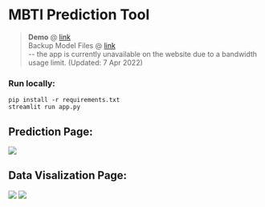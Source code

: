 # MBTI Prediction Tool

<!-- > **App** @ [link](https://share.streamlit.io/ackw/mbti-prediction-tool/main/app.py)<br> -->
> **Demo** @ [link](https://youtu.be/hR6-Z3A01Tw)<br>
> Backup Model Files @ [link](https://drive.google.com/drive/folders/11hstfX7Jo7WNiAURPjTKQ4fStmkC7Ekq?usp=sharing)<br>
> -- the app is currently unavailable on the website due to a bandwidth usage limit. (Updated: 7 Apr 2022)<br>
<!-- > -- backup available @ [link](https://share.streamlit.io/andrelchew/mbti/main/app.py) (Updated: 8 Apr 2022) -->
<!-- > **Models** @ [link](https://github.com/ackw/mbti-prediction) // currently a private repo -->

### Run locally:
`pip install -r requirements.txt`
<br>
`streamlit run app.py `

## Prediction Page:
<img src="https://user-images.githubusercontent.com/69747121/154801469-c2ea777b-ade3-4584-bc42-e8dfebf73750.png">

## Data Visalization Page:
<img src="https://user-images.githubusercontent.com/69747121/154801475-4f624f5d-0ea9-4dff-a609-15a366478cd9.png">
<img src="https://user-images.githubusercontent.com/69747121/154801473-9c4a35c5-8bba-430f-8d81-7979fb5629ab.png">
